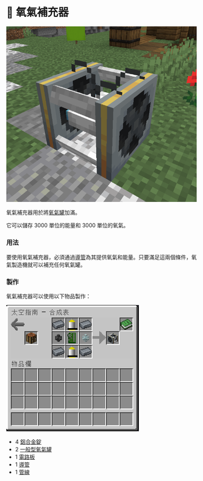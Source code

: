 # 💨 氧氣補充器

![](<../.gitbook/assets/image (22).png>)

氧氣補充器用於將[氧氣罐](Oxygen-Tank.md)加滿。

它可以儲存 3000 單位的能量和 3000 單位的氧氣。

### 用法

要使用氧氣補充器，必須通過[導管](Conduit.md)為其提供氧氣和能量。只要滿足這兩個條件，氧氣製造機就可以補充任何氧氣罐。

### 製作

氧氣補充器可以使用以下物品製作：

![](<../.gitbook/assets/image (218) (1) (1).png>)



* 4 [鋁合金錠](aluminium-alloy-ingot.md)​
* 2 [一般型氧氣罐](Oxygen-Tank.md#yi-ban-xing-yang-qi-guan)
* 1 [電路板](Circuit-Board.md)
* 1 [導管](Conduit.md)
* 1 [管線](Pipe.md)
